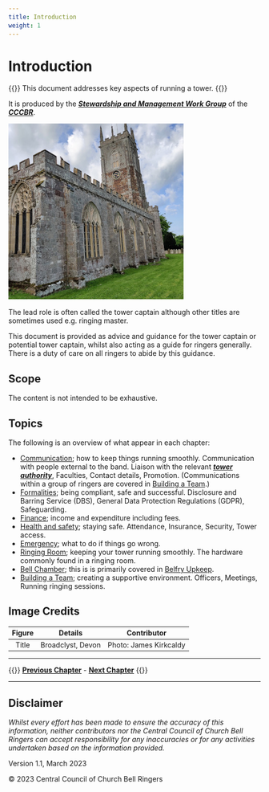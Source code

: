 ```yaml
---
title: Introduction
weight: 1
---
```


# Introduction
 
{{<hint danger>}}
This document addresses key aspects of running a tower.
{{</hint>}}

It is produced by the ***[Stewardship and Management Work Group](../glossary/#smwg)*** of the ***[CCCBR](../glossary/#cccbr)***.

![Broadclyst, Devon](Broadclyst.jpg)

The lead role is often called the tower captain although other titles are sometimes used e.g. ringing master.

This document is provided as advice and guidance for the tower captain or potential tower captain, whilst also acting as a guide for ringers generally. There is a duty of care on all ringers to abide by this guidance.

## Scope

The content is not intended to be exhaustive.

## Topics

The following is an overview of what appear in each chapter:

- [Communication](../communication/); how to keep things running smoothly. Communication with people external to the band. Liaison with the relevant ***[tower authority](../glossary/#tower-authority)***, Faculties, Contact details, Promotion. (Communications within a group of ringers are covered in [Building a Team](../buildingateam/).)
- [Formalities](../formalities/); being compliant, safe and successful. Disclosure and Barring Service (DBS), General Data Protection Regulations (GDPR), Safeguarding.
- [Finance](../finance/); income and expenditure including fees.
- [Health and safety](../healthsafety/); staying safe. Attendance, Insurance, Security, Tower access.
- [Emergency](../emergency/); what to do if things go wrong.
- [Ringing Room](../ringingroom/); keeping your tower running smoothly. The hardware commonly found in a ringing room.
- [Bell Chamber](../bellchamber/); this is is primarily covered in [Belfry Upkeep](https://belfryupkeep.cccbr.org.uk/docs/010-introduction/).
- [Building a Team](../buildingateam/); creating a supportive environment. Officers, Meetings, Running ringing sessions.

## Image Credits

| Figure | Details | Contributor |
| :---: | --- | --- |
| Title | Broadclyst, Devon | Photo: James Kirkcaldy |

----

{{<hint info>}}
**[Previous Chapter](../introduction/)** - **[Next Chapter](../communication/)**
{{</hint>}}

----

## Disclaimer

*Whilst every effort has been made to ensure the accuracy of this information, neither contributors nor the Central Council of Church Bell Ringers can accept responsibility for any inaccuracies or for any activities undertaken based on the information provided.*

Version 1.1, March 2023

© 2023 Central Council of Church Bell Ringers
